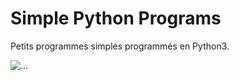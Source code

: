 # Simple Python Programs
Petits programmes simples programmés en Python3.

![...](https://img.shields.io/badge/python-3-blue.svg)
